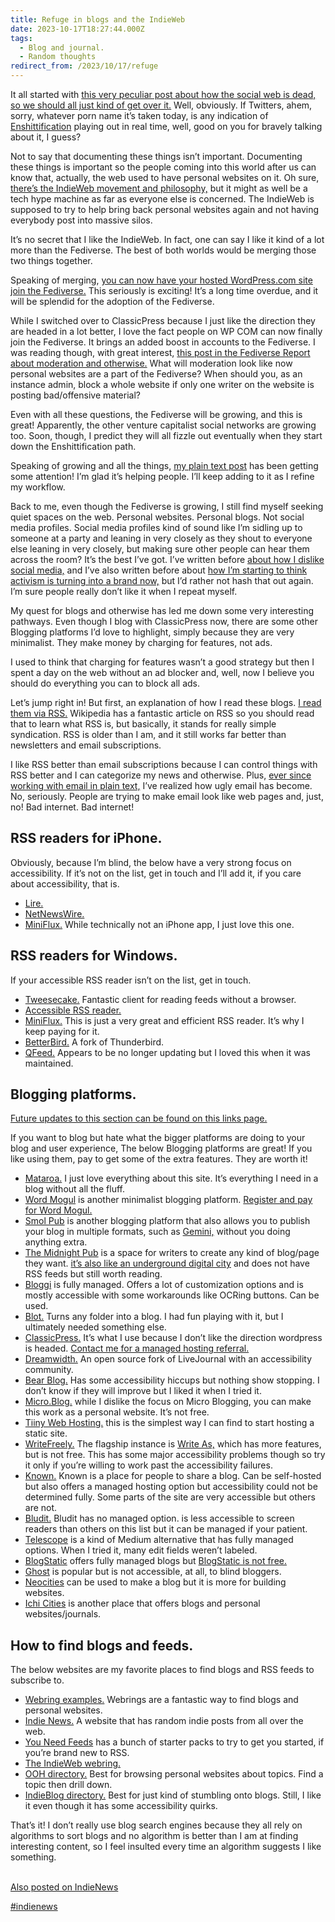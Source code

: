 ```yaml
---
title: Refuge in blogs and the IndieWeb
date: 2023-10-17T18:27:44.000Z
tags:
  - Blog and journal.
  - Random thoughts
redirect_from: /2023/10/17/refuge
---
```


It all started with [this very peculiar post about how the social web is dead, so we should all just kind of get over it.](https://om.co/2023/10/15/social-internet-is-dead-get-used-to-it/) Well, obviously. If Twitters, ahem, sorry, whatever porn name it’s taken today, is any indication of [Enshittification](https://en.wikipedia.org/wiki/Enshittification) playing out in real time, well, good on you for bravely talking about it, I guess?

Not to say that documenting these things isn’t important. Documenting these things is important so the people coming into this world after us can know that, actually, the web used to have personal websites on it. Oh sure, [there’s the IndieWeb movement and philosophy,](https://indieweb.org/) but it might as well be a tech hype machine as far as everyone else is concerned. The IndieWeb is supposed to try to help bring back personal websites again and not having everybody post into massive silos.

It’s no secret that I like the IndieWeb. In fact, one can say I like it kind of a lot more than the Fediverse. The best of both worlds would be merging those two things together.

Speaking of merging, [you can now have your hosted WordPress.com site join the Fediverse.](https://fedi.tips/wordpress-turning-your-blog-into-a-fediverse-server/) This seriously is exciting! It’s a long time overdue, and it will be splendid for the adoption of the Fediverse.

While I switched over to ClassicPress because I just like the direction they are headed in a lot better, I love the fact people on WP COM can now finally join the Fediverse. It brings an added boost in accounts to the Fediverse. I was reading though, with great interest, [this post in the Fediverse Report about moderation and otherwise.](https://fediversereport.com/last-week-in-fediverse-episode-39/) What will moderation look like now personal websites are a part of the Fediverse? When should you, as an instance admin, block a whole website if only one writer on the website is posting bad/offensive material?

Even with all these questions, the Fediverse will be growing, and this is great! Apparently, the other venture capitalist social networks are growing too. Soon, though, I predict they will all fizzle out eventually when they start down the Enshittification path.

Speaking of growing and all the things, [my plain text post](/posts/6121) has been getting some attention! I’m glad it’s helping people. I’ll keep adding to it as I refine my workflow.

Back to me, even though the Fediverse is growing, I still find myself seeking quiet spaces on the web. Personal websites. Personal blogs. Not social media profiles. Social media profiles kind of sound like I’m sidling up to someone at a party and leaning in very closely as they shout to everyone else leaning in very closely, but making sure other people can hear them across the room? It’s the best I’ve got. I’ve written before [about how I dislike social media,](/posts/tags/blog-and-journal) and I’ve also written before about [how I’m starting to think activism is turning into a brand now,](/posts/5541) but I’d rather not hash that out again. I’m sure people really don’t like it when I repeat myself.

My quest for blogs and otherwise has led me down some very interesting pathways. Even though I blog with ClassicPress now, there are some other Blogging platforms I’d love to highlight, simply because they are very minimalist. They make money by charging for features, not ads.

I used to think that charging for features wasn’t a good strategy but then I spent a day on the web without an ad blocker and, well, now I believe you should do everything you can to block all ads.

Let’s jump right in! But first, an explanation of how I read these blogs. [I read them via RSS.](https://aboutfeeds.com/) Wikipedia has a fantastic article on RSS so you should read that to learn what RSS is, but basically, it stands for really simple syndication. RSS is older than I am, and it still works far better than newsletters and email subscriptions.

I like RSS better than email subscriptions because I can control things with RSS better and I can categorize my news and otherwise. Plus, [ever since working with email in plain text,](https://useplaintext.email/) I’ve realized how ugly email has become. No, seriously. People are trying to make email look like web pages and, just, no! Bad internet. Bad internet!

## RSS readers for iPhone.

Obviously, because I’m blind, the below have a very strong focus on accessibility. If it’s not on the list, get in touch and I’ll add it, if you care about accessibility, that is.

- [Lire.](https://www.lireapp.com/)
- [NetNewsWire.](https://netnewswire.com/)
- [MiniFlux.](https://miniflux.app/hosting.html) While technically not an iPhone app, I just love this one.

## RSS readers for Windows.

If your accessible RSS reader isn’t on the list, get in touch.

- [Tweesecake.](https://tweesecake.app/) Fantastic client for reading feeds without a browser.
- [Accessible RSS reader.](https://www.webbie.org.uk/rssnewsreader/index.htm)
- [MiniFlux.](https://miniflux.app/hosting.html) This is just a very great and efficient RSS reader. It’s why I keep paying for it.
- [BetterBird.](https://www.betterbird.eu/downloads/index.php) A fork of Thunderbird.
- [QFeed.](https://getaccessibleapps.com/qfeed/) Appears to be no longer updating but I loved this when it was maintained.

## Blogging platforms.

[Future updates to this section can be found on this links page.](/links)

If you want to blog but hate what the bigger platforms are doing to your blog and user experience, The below Blogging platforms are great! If you like using them, pay to get some of the extra features. They are worth it!

- [Mataroa.](https://mataroa.blog/) I just love everything about this site. It’s everything I need in a blog without all the fluff.
- [Word Mogul](https://wordmogul.com/) is another minimalist blogging platform. [Register and pay for Word Mogul.](https://wordmogul.com/pricing)
- [Smol Pub](https://smol.pub/) is another blogging platform that also allows you to publish your blog in multiple formats, such as [Gemini,](<https://en.wikipedia.org/wiki/Gemini_(protocol)>) without you doing anything extra.
- [The Midnight Pub](https://midnight.pub/manual) is a space for writers to create any kind of blog/page they want. [it’s also like an underground digital city](https://nightfall.city/) and does not have RSS feeds but still worth reading.
- [Bloggi](https://bloggi.co/) is fully managed. Offers a lot of customization options and is mostly accessible with some workarounds like OCRing buttons. Can be used.
- [Blot.](https://blot.im/) Turns any folder into a blog. I had fun playing with it, but I ultimately needed something else.
- [ClassicPress.](https://www.classicpress.net/) It’s what I use because I don’t like the direction wordpress is headed. [Contact me for a managed hosting referral.](/contact)
- [Dreamwidth.](https://www.dreamwidth.org/create) An open source fork of LiveJournal with an accessibility community.
- [Bear Blog.](https://bearblog.dev/) Has some accessibility hiccups but nothing show stopping. I don’t know if they will improve but I liked it when I tried it.
- [Micro.Blog.](https://micro.blog/account/plans) while I dislike the focus on Micro Blogging, you can make this work as a personal website. It’s not free.
- [Tiiny Web Hosting.](https://tiiny.host/host/host-eleventy/) this is the simplest way I can find to start hosting a static site.
- [WriteFreely.](https://writefreely.org/instances) The flagship instance is [Write As,](https://write.as/pricing) which has more features, but is not free. This has some major accessibility problems though so try it only if you’re willing to work past the accessibility failures.
- [Known.](https://withknown.com/education/form/?context=campus) Known is a place for people to share a blog. Can be self-hosted but also offers a managed hosting option but accessibility could not be determined fully. Some parts of the site are very accessible but others are not.
- [Bludit.](https://www.bludit.com/) Bludit has no managed option. is less accessible to screen readers than others on this list but it can be managed if your patient.
- [Telescope](https://telescope.ac/) is a kind of Medium alternative that has fully managed options. When I tried it, many edit fields weren’t labeled.
- [BlogStatic](https://blogstatic.io/) offers fully managed blogs but [BlogStatic is not free.](https://blogstatic.io/pricing)
- [Ghost](https://ghost.org/pricing/) is popular but is not accessible, at all, to blind bloggers.
- [Neocities](https://neocities.org/about) can be used to make a blog but it is more for building websites.
- [Ichi Cities](https://ichi.city/) is another place that offers blogs and personal websites/journals.

## How to find blogs and feeds.

The below websites are my favorite places to find blogs and RSS feeds to subscribe to.

- [Webring examples.](https://indieweb.org/webring#Examples) Webrings are a fantastic way to find blogs and personal websites.
- [Indie News.](https://news.indieweb.org/en) A website that has random indie posts from all over the web.
- [You Need Feeds](https://www.youneedfeeds.com/starter-packs) has a bunch of starter packs to try to get you started, if you’re brand new to RSS.
- [The IndieWeb webring.](https://🕸💍.ws/)
- [OOH directory.](https://ooh.directory/) Best for browsing personal websites about topics. Find a topic then drill down.
- [IndieBlog directory.](https://indieblog.page/) Best for just kind of stumbling onto blogs. Still, I like it even though it has some accessibility quirks.

That’s it! I don’t really use blog search engines because they all rely on algorithms to sort blogs and no algorithm is better than I am at finding interesting content, so I feel insulted every time an algorithm suggests I like something.

[  
Also posted on IndieNews  
](https://news.indieweb.org/en)

[#indienews](https://news.indieweb.org/en)
